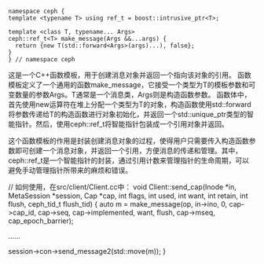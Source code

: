 ```
namespace ceph {
template <typename T> using ref_t = boost::intrusive_ptr<T>;

template <class T, typename... Args>
ceph::ref_t<T> make_message(Args &&...args) {
  return {new T(std::forward<Args>(args)...), false};
}
} // namespace ceph
```  
这是一个C++函数模板，用于创建消息对象并返回一个指向该对象的引用。
函数模板定义了一个通用的函数make_message，它接受一个类型为T的模板参数和可变数量的参数Args。T通常是一个消息类，Args则是构造函数参数。
函数体中，首先使用new运算符在堆上分配一个类型为T的对象，构造函数使用std::forward将参数传递给T的构造函数进行对象初始化，并返回一个std::unique_ptr<T>类型的智能指针。然后，使用ceph::ref_t<T>将智能指针包装成一个引用对象并返回。

这个函数模板的作用是封装创建消息对象的过程，使得用户只需要传入构造函数参数即可创建一个消息对象，并返回一个引用，方便消息的传递和管理。其中，ceph::ref_t是一个智能指针的封装，通过引用计数来管理指针的生命周期，可以避免手动管理指针所带来的麻烦和错误。  
  
  
  
  
  // 如何使用，在src/client/Client.cc中：
void Client::send_cap(Inode *in, MetaSession *session, Cap *cap, int flags,
                      int used, int want, int retain, int flush,
                      ceph_tid_t flush_tid) {
  auto m = make_message<MClientCaps>(op, in->ino, 0, cap->cap_id, cap->seq,
                                     cap->implemented, want, flush, cap->mseq,
                                     cap_epoch_barrier);
                                     
  ......
  
  session->con->send_message2(std::move(m));
}
